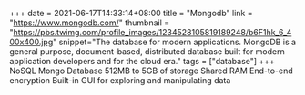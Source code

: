 +++
date = 2021-06-17T14:33:14+08:00
title = "Mongodb"
link = "https://www.mongodb.com/"
thumbnail = "https://pbs.twimg.com/profile_images/1234528105819189248/b6F1hk_6_400x400.jpg"
snippet="The database for modern applications. MongoDB is a general purpose, document-based, distributed database built for modern application developers and for the cloud era."
tags = ["database"]
+++
NoSQL Mongo Database
512MB to 5GB of storage
Shared RAM
End-to-end encryption
Built-in GUI for exploring and manipulating data